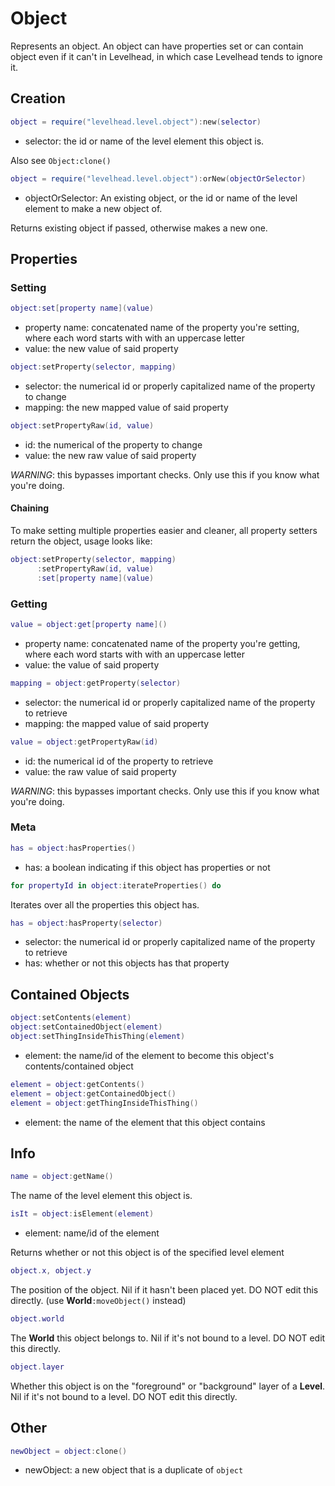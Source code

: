 # Object

Represents an object.
An object can have properties set or can contain object even if it can't in Levelhead,
in which case Levelhead tends to ignore it.


## Creation

```Lua
object = require("levelhead.level.object"):new(selector)
```
- selector: the id or name of the level element this object is.

Also see `Object:clone()`

```Lua
object = require("levelhead.level.object"):orNew(objectOrSelector)
```
- objectOrSelector: An existing object, or the id or name of the level element to make a new object of.

Returns existing object if passed, otherwise makes a new one.

## Properties

### Setting

```Lua
object:set[property name](value)
```
- property name: concatenated name of the property you're setting, where each word starts with with an uppercase letter
- value: the new value of said property

```Lua
object:setProperty(selector, mapping)
```
- selector: the numerical id or properly capitalized name of the property to change
- mapping: the new mapped value of said property

```Lua
object:setPropertyRaw(id, value)
```
- id: the numerical of the property to change
- value: the new raw value of said property

_WARNING_: this bypasses important checks. Only use this if you know what you're doing.

#### Chaining

To make setting multiple properties easier and cleaner, all property setters return the object, usage looks like:
```Lua
object:setProperty(selector, mapping)
      :setPropertyRaw(id, value)
      :set[property name](value)
```

### Getting

```Lua
value = object:get[property name]()
```
- property name: concatenated name of the property you're getting, where each word starts with with an uppercase letter
- value: the value of said property

```Lua
mapping = object:getProperty(selector)
```
- selector: the numerical id or properly capitalized name of the property to retrieve
- mapping: the mapped value of said property

```Lua
value = object:getPropertyRaw(id)
```
- id: the numerical id of the property to retrieve
- value: the raw value of said property

_WARNING_: this bypasses important checks. Only use this if you know what you're doing.

### Meta

```Lua
has = object:hasProperties()
```
- has: a boolean indicating if this object has properties or not

```Lua
for propertyId in object:iterateProperties() do
```
Iterates over all the properties this object has.

```Lua
has = object:hasProperty(selector)
```
- selector: the numerical id or properly capitalized name of the property to retrieve
- has: whether or not this objects has that property

## Contained Objects

```Lua
object:setContents(element)
object:setContainedObject(element)
object:setThingInsideThisThing(element)
```
- element: the name/id of the element to become this object's contents/contained object

```Lua
element = object:getContents()
element = object:getContainedObject()
element = object:getThingInsideThisThing()
```
- element: the name of the element that this object contains

## Info

```Lua
name = object:getName()
```
The name of the level element this object is.

```Lua
isIt = object:isElement(element)
```
- element: name/id of the element

Returns whether or not this object is of the specified level element

```Lua
object.x, object.y
```
The position of the object. Nil if it hasn't been placed yet. DO NOT edit this directly. (use **World**`:moveObject()` instead)

```Lua
object.world
```
The __World__ this object belongs to. Nil if it's not bound to a level. DO NOT edit this directly.

```Lua
object.layer
```
Whether this object is on the "foreground" or "background" layer of a __Level__. Nil if it's not bound to a level. DO NOT edit this directly.

## Other

```Lua
newObject = object:clone()
```
- newObject: a new object that is a duplicate of `object`